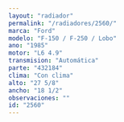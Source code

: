 ```yaml
---
layout: "radiador"
permalink: "/radiadores/2560/"
marca: "Ford"
modelo: "F-150 / F-250 / Lobo"
ano: "1985"
motor: "L6 4.9"
transmision: "Automática"
parte: "432184"
clima: "Con clima"
alto: "27 5/8"
ancho: "18 1/2"
observaciones: ""
id: "2560"
---
```


